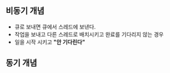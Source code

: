 ## 비동기 개념
- 큐로 보내면 큐에서 스레드에 보낸다.
- 작업을 보내고 다른 스레드로 배치시키고 완료를 기다리지 않는 경우
- 일을 시작 시키고 **"안 기다린다"**
## 동기 개념

